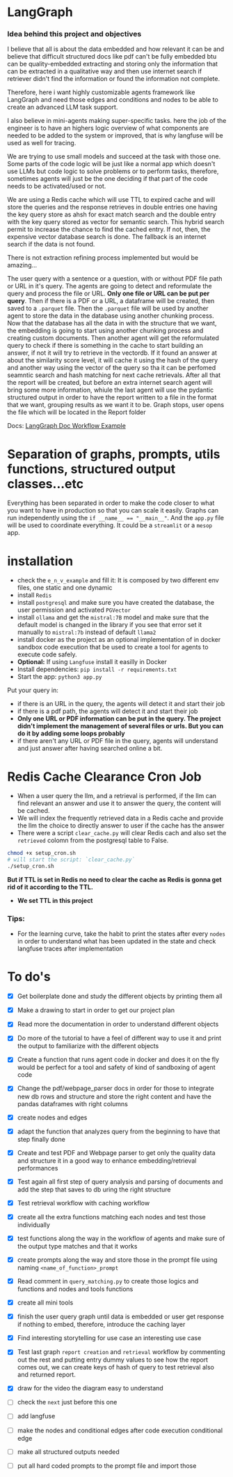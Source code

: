 # LangGraph

### Idea behind this project and objectives
I believe that all is about the data embedded and how relevant it can be and believe that difficult structured docs like pdf can't be fully embedded btu can be  quality-embedded extracting and storing only the information that can be extracted in a qualitative way and then use internet search if retriever didn't find the information or found the information not complete.

Therefore, here i want highly customizable agents framework like LangGraph and need those edges and conditions and nodes to be able to create an advanced LLM task support.

I also believe in mini-agents making super-specific tasks. here the job of the engineer is to have an highers logic overview of what components are needed to be added to the system or improved, that is why langfuse will be used as well for tracing. 

We are trying to use small models and succeed at the task with those one.
Some parts of the code logic will be just like a normal app which doesn't use LLMs but code logic to solve problems or to perform tasks, therefore, sometimes agents will just be the one deciding if that part of the code needs to be activated/used or not.

We are using a Redis cache which will use TTL to expired cache and will store the queries and the response retrieves in double entries one having the key query store as ahsh for exact match search and the double entry with the key query stored as vector for semantic search. This hybrid search permit to increase the chance to find the cached entry. If not, then, the expensive vector database search is done. The fallback is an internet search if the data is not found. 

There is not extraction refining process implemented but would be amazing...

The user query with a sentence or a question, with or without PDF file path or URL in it's query. The agents are going to detect and reformulate the query and process the file or URL. **Only one file or URL can be put per query**. Then if there is a PDF or a URL, a dataframe will be created, then saved to a `.parquet` file. Then the `.parquet` file will be used by another agent to store the data in the database using another chunking process. Now that the database has all the data in with the structure that we want, the embedding is going to start using another chunking process and creating custom documents. Then another agent will get the reformulated query to check if there is something in the cache to start building an answer, if not it will try to retrieve in the vectordb. If it found an answer at about the similarity score level, it will cache it using the hash of the query and another way using the vector of the query so tha it can be perfomed seamntic search and hash matching for next cache retrievals. After all that the report will be created, but before an extra internet search agent will bring some more information, whiule the last agent will use the pydantic structured output in order to have the report written to a file in the format that we want, grouping results as we want it to be. Graph stops, user opens the file which will be located in the Report folder


Docs: [LangGraph Doc Workflow Example](https://langchain-ai.github.io/langgraph/tutorials/rag/langgraph_self_rag_local/)

# Separation of graphs, prompts, utils functions, structured output classes...etc
Everything has been separated in order to make the code closer to what you want to have in production so that you can scale it easily. Graphs can run independently using the `if __name__ == "__main__"`. And the `app.py` file will be used to coordinate everything. It could be a `streamlit` or a `mesop` app.

# installation

- check the `e_n_v_example` and fill it: It is composed by two different env files, one static and one dynamic
- install `Redis`
- install `postgresql` and make sure you have created the database, the user permission and activated `PGVector`
- install `ollama` and get the `mistral:7B` model and make sure that the default model is changed in the library if you see that error set it manually to `mistral:7b` instead of default `llama2`
- install docker as the project as an optional implementation of in docker sandbox code execution that be used to create a tool for agents to execute code safely.
- **Optional:** If using `Langfuse` install it easilly in Docker
- Install dependencies: `pip install -r requirements.txt`
- Start the app: `python3 app.py`

Put your query in:
- if there is an URL in the query, the agents will detect it and start their job
- if there is a pdf path, the agents will detect it and start their job
- **Only one URL or PDF information can be put in the query. The project didn't implement the management of several files or urls. But you can do it by adding some loops probably**
- if there aren't any URL or PDF file in the query, agents will understand and just answer after having searched online a bit.

# Redis Cache Clearance Cron Job
- When a user query the llm, and a retrieval is performed, if the llm can find relevant an answer and use it to answer the query, the content will be cached.
- We will index the frequently retrieved data in a Redis cache and provide the llm the choice to directly answer to user if the cache has the answer
- There were a script `clear_cache.py` will clear Redis cach and also set the `retrieved` colomn from the postgresql table to False.
```bash
chmod +x setup_cron.sh
# will start the script: `clear_cache.py`
./setup_cron.sh
```
**But if TTL is set in Redis no need to clear the cache as Redis is gonna get rid of it according to the TTL.**
- **We set TTL in this project**

### Tips:
- For the learning curve, take the habit to print the states after every `nodes` in order to understand what has been updated in the state and check langfuse traces after implementation


# To do's
- [x] Get boilerplate done and study the different objects by printing them all
- [x] Make a drawing to start in order to get our project plan
- [x] Read more the documentation in order to understand different objects
- [x] Do more of the tutorial to have a feel of different way to use it and print the output to familiarize with the different objects
- [x] Create a function that runs agent code in docker and does it on the fly would be perfect for a tool and safety of kind of sandboxing of agent code
- [x] Change the pdf/webpage_parser docs in order for those to integrate new db rows and structure and store the right content and have the pandas dataframes with right columns
- [x] create nodes and edges
- [x] adapt the function that analyzes query from the beginning to have that step finally done
- [x] Create and test PDF and Webpage parser to get only the quality data and structure it in a good way to enhance embedding/retrieval performances
- [x] Test again all first step of query analysis and parsing of documents and add the step that saves to db uring the right structure
- [x] Test retrieval workflow with caching workflow
- [x] create all the extra functions matching each nodes and test those individually
- [x] test functions along the way in the workflow of agents and make sure of the output type matches and that it works
- [x] create prompts along the way and store those in the prompt file using naming `<name_of_function>_prompt`
- [x] Read comment in `query_matching.py` to create those logics and functions and nodes and tools functions
- [x] create all mini tools
- [x] finish the user query graph until data is embedded or user get response if nothing to embed, therefore, introduce the caching layer
- [x] Find interesting storytelling for use case an interesting use case
- [x] Test last graph `report creation` and `retrieval` workflow by commenting out the rest and putting entry dummy values to see how the report comes out, we can create keys of hash of query to test retrieval also and returned report.
- [x] draw for the video the diagram easy to understand
- [ ] check the `next` just before this one
- [ ] add langfuse
- [ ] make the nodes and conditional edges after code execution conditional edge
- [ ] make all structured outputs needed
- [ ] put all hard coded prompts to the prompt file and import those



